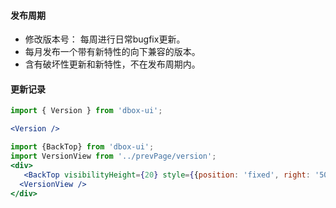 #### **发布周期**
* 修改版本号： 每周进行日常bugfix更新。
* 每月发布一个带有新特性的向下兼容的版本。
* 含有破坏性更新和新特性，不在发布周期内。

#### **更新记录**
```jsx noeditor
import { Version } from 'dbox-ui';

<Version />

```
```jsx noeditor
import {BackTop} from 'dbox-ui';
import VersionView from '../prevPage/version';
<div>
   <BackTop visibilityHeight={20} style={{position: 'fixed', right: '50px'}}/>
  <VersionView />
</div>
```
